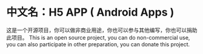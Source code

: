 # 中文名：H5 APP ( Android Apps )
这是一个开源项目，你可以做非商业用途，你也可以参与其他编写，你也可以捐助此项目。
This is an open source project, you can do non-commercial use, you can also participate in other preparation, you can donate this project.


